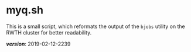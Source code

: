 # myq.sh

This is a small script, which reformats the output of the `bjobs`
utility on the RWTH cluster for better readability.

___version___: 2019-02-12-2239
